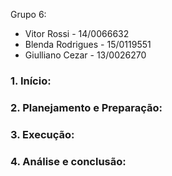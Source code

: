Grupo 6:
- Vitor Rossi - 14/0066632
- Blenda Rodrigues - 15/0119551
- Giulliano Cezar - 13/0026270

### 1.	Início:

### 2.	Planejamento e Preparação:

### 3.	Execução:

### 4.	Análise e conclusão:

